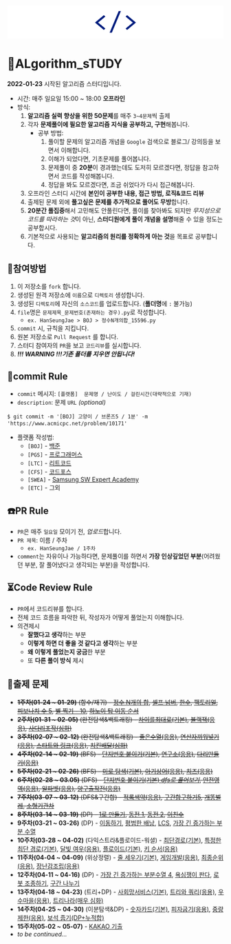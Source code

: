 ![logo](README.assets/image-20220128203820446.png)

# 💯ALgorithm_sTUDY

**2022-01-23** 시작된 알고리즘 스터디입니다.

-   시간: 매주 일요일 15:00 ~ 18:00 **오프라인**
-   방식:
    1.   **알고리즘 실력 향상을 위한 50문제**를 매주 `3~4문제`씩 출제
    2.   각자 **문제풀이에 필요한 알고리즘 지식을 공부하고, 구현**해봅니다.
         -   공부 방법:
             1.   풀이할 문제의 알고리즘 개념을 `Google` 검색으로 블로그/ 강의등을 보면서 이해합니다.
             2.   이해가 되었다면, 기초문제를 풀어봅니다.
             3.   문제풀이 중 **20분**이 경과했는데도 도저히 모르겠다면, 정답을 참고하면서 코드를 작성해봅니다.
             4.   정답을 봐도 모르겠다면, 조금 쉬었다가 다시 접근해봅니다.
    3.   오프라인 스터디 시간에 **본인이 공부한 내용, 접근 방법, 로직&코드 리뷰**
    4.   출제된 문제 외에 **풀고싶은 문제를 추가적으로 풀어도 무방**합니다.
    5.   **20분간 풀집중**해서 고민해도 안풀린다면, 풀이를 찾아봐도 되지만 *무지성으로 코드를 따라하는 것*이 아닌, **스터디원에게 풀이 개념을 설명**해줄 수 있을 정도는 공부합시다.
    6.   기본적으로 사용되는 **알고리즘의 원리를 정확하게 아는 것**을 목표로 공부합니다.



## :school_satchel:참여방법

1.   이 저장소를 `fork` 합니다.
2.   생성된 원격 저장소에 `이름`으로 `디렉토리` 생성합니다.
3.   생성된 `디렉토리`에 자신의 `소스코드`를 업로드합니다. (**폴더명**에 `:` 불가능)
4.   `file`명은 `문제제목_문제번호(존재하는 경우).py`로 작성합니다.
     -   `ex. HanSeungJae > BOJ > 정수N개의합_15596.py`
5.   `commit` 시, 규칙을 지킵니다.
6.   원본 저장소로 `Pull Request` 를 합니다.
7.   스터디 참여자의 `PR`을 보고 `코드리뷰`를 실시합니다.
8.   ***!!! WARNING !!!기존 폴더를 지우면 안됩니다!***



## :floppy_disk:commit Rule

-   `commit` 메시지: `[플랫폼]  문제명 / 난이도 / 걸린시간(대략적으로 기재)`
-   `description`: 문제 `URL` *(optional)*

```
$ git commit -m '[BOJ] 고양이 / 브론즈5 / 1분' -m 'https://www.acmicpc.net/problem/10171'
```

-   플랫폼 작성법:
    -   `[BOJ]` - [백준](https://www.acmicpc.net/)
    -   `[PGS]` - [프로그래머스](https://programmers.co.kr/)
    -   `[LTC]` - [리트코드](https://leetcode.com/)
    -   `[CFS]` - [코드포스](https://codeforces.com/)
    -   `[SWEA]` - [Samsung SW Expert Academy](https://swexpertacademy.com/main/main.do)
    -   `[ETC]` - 그외



## :telephone:PR Rule

-   `PR`은 매주 `일요일` 모이기 전, *업로드*합니다.
-   `PR 제목`: 이름 / 주차
    -   `ex. HanSeungJae / 1주차`
-   `comment`는 자유이나 가능하다면, 문제풀이를 하면서 **가장 인상깊었던 부분**(어려웠던 부분, 잘 풀어냈다고 생각되는 부분)을 작성합니다.



## :hourglass_flowing_sand:Code Review Rule

-   `PR`에서 코드리뷰를 합니다.
-   전체 코드 흐름을 파악한 뒤, 작성자가 어떻게 풀었는지 이해합니다.
-   의견제시
    -   **잘했다고 생각**하는 부분
    -   **이렇게 하면 더 좋을 것 같다고 생각**하는 부분
    -   **왜 이렇게 풀었는지 궁금**한 부분
    -   또 **다른 풀이 방식** 제시



## :page_with_curl:출제 문제

-   ~~**1주차(01-24 ~ 01-29)** (함수/재귀) - [정수 N개의 합](https://www.acmicpc.net/problem/15596), [셀프 넘버](https://www.acmicpc.net/problem/4673), [한수](https://www.acmicpc.net/problem/1065), [팩토리얼](https://www.acmicpc.net/problem/10872), [피보나치 수 5](https://www.acmicpc.net/problem/10870), [별 찍기 - 10](https://www.acmicpc.net/problem/2447), [하노이 탑 이동 순서](https://www.acmicpc.net/problem/11729)~~
-   ~~**2주차(01-31 ~ 02-05)** (완전탐색&백트래킹) - [차이를최대로(기본)](https://www.acmicpc.net/problem/10819), [블랙잭(응용)](https://www.acmicpc.net/problem/2798), [사다리조작(심화)](https://www.acmicpc.net/problem/15684)~~
-   ~~**3주차(02-07 ~ 02-12)** (완전탐색&백트래킹) - [좋은수열(응용)](https://www.acmicpc.net/problem/2661), [연산자끼워넣기(응용)](https://www.acmicpc.net/problem/14888), [스타트와 링크(응용)](https://www.acmicpc.net/problem/14889), [치킨배달(심화)](https://www.acmicpc.net/problem/15686)~~
-   ~~**4주차(02-14 ~ 02-19)** (BFS) - [단지번호 붙이기(기본)](https://www.acmicpc.net/problem/2667), [연구소(응용)](https://www.acmicpc.net/problem/14502), [다리만들기(응용)](https://www.acmicpc.net/problem/2146)~~
-   ~~**5주차(02-21 ~ 02-26)** (BFS) - [미로 탐색(기본)](https://www.acmicpc.net/problem/2178), [아기상어(응용)](https://www.acmicpc.net/problem/16236), [치즈(응용)](https://www.acmicpc.net/problem/2638)~~
-   ~~**6주차(02-28 ~ 03.05)** (DFS) - [단지번호 붙이기(기본) *dfs로 풀어보기*](https://www.acmicpc.net/problem/2667), [안전영역(응용)](https://www.acmicpc.net/problem/2468), [알파벳(응용)](https://www.acmicpc.net/problem/1987), [양구출작전(응용)](https://www.acmicpc.net/problem/16437)~~
-   ~~**7주차(03-07 ~ 03-12)** (DFS&구간합) - [적록색약(응용)](https://www.acmicpc.net/problem/10026), [구간합구하기5](https://www.acmicpc.net/problem/11660), [개똥벌레](https://www.acmicpc.net/problem/3020), [소형기관차](https://www.acmicpc.net/problem/2616)~~
-   ~~**8주차(03-14 ~ 03-19)** (DP) - [1로 만들기](https://www.acmicpc.net/problem/1463), [동전 1](https://www.acmicpc.net/problem/2293), [동전 2](https://www.acmicpc.net/problem/2294), [이친수](https://www.acmicpc.net/problem/2193)~~
-   **9주차(03-21 ~ 03-26)** (DP) - [이동하기](https://www.acmicpc.net/problem/11048), [평범한 배낭](https://www.acmicpc.net/problem/12865), [LCS](https://www.acmicpc.net/problem/9251), [가장 긴 증가하는 부분 수열](https://www.acmicpc.net/problem/11053)
-   **10주차(03-28 ~ 04-02)** (다익스트라&플로이드-워셜) - [최단경로(기본)](https://www.acmicpc.net/problem/1753), [특정한 최단 경로(기본)](https://www.acmicpc.net/problem/1504), [달빛 여우(응용)](https://www.acmicpc.net/problem/16118), [플로이드(기본)](https://www.acmicpc.net/problem/11404), [키 순서(응용)](https://www.acmicpc.net/problem/2458)
-   **11주차(04-04 ~ 04-09)** (위상정렬) - [줄 세우기(기본)](https://www.acmicpc.net/problem/2252), [게임개발(응용)](https://www.acmicpc.net/problem/1516), [최종순위(응용)](https://www.acmicpc.net/problem/3665), [장난감조립(응용)](https://www.acmicpc.net/problem/2637)
-   **12주차(04-11 ~ 04-16)** (DP) - [가장 긴 증가하는 부분수열 4](https://www.acmicpc.net/problem/14002), [욕심쟁이 판다](https://www.acmicpc.net/problem/1937), [로봇 조종하기](https://www.acmicpc.net/problem/2169), [구간 나누기](https://www.acmicpc.net/problem/2228)
-   **13주차(04-18 ~ 04-23)** (트리+DP) - [사회망서비스(기본)](https://www.acmicpc.net/problem/2533), [트리와 쿼리(응용)](https://www.acmicpc.net/problem/15681), [우수마을(응용)](https://www.acmicpc.net/problem/1949), [트리나라(매우 심화)](https://www.acmicpc.net/problem/12995)
-   **14주차(04-25 ~ 04-30)** (이분탐색&DP) - [숫자카드(기본)](https://www.acmicpc.net/problem/10815), [피자굽기(응용)](https://www.acmicpc.net/problem/1756), [중량제한(응용)](https://www.acmicpc.net/problem/1939), [보석 줍기(DP+누적합)](https://www.acmicpc.net/problem/2208)
-   **15주차(05-02 ~ 05-07)** - [KAKAO 기출](https://programmers.co.kr/learn/challenges?tab=all_challenges)
-   *to be continued...*